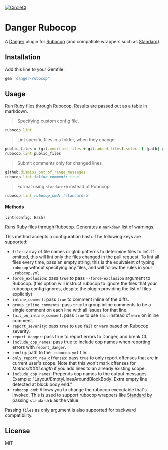[![CircleCI](https://circleci.com/gh/ashfurrow/danger-rubocop.svg?style=svg)](https://circleci.com/gh/ashfurrow/danger-rubocop)

# Danger Rubocop

A [Danger](https://github.com/danger/danger) plugin for [Rubocop](https://github.com/bbatsov/rubocop) (and compatible wrappers such as [Standard](https://github.com/testdouble/standard/)).

## Installation

Add this line to your Gemfile:

```rb
gem 'danger-rubocop'
```

## Usage

Run Ruby files through Rubocop.
Results are passed out as a table in markdown.


> Specifying custom config file.
```ruby
rubocop.lint
```

> Lint specific files in a folder, when they change

```ruby
public_files = (git.modified_files + git.added_files).select { |path| path.include?("/public/") }
rubocop.lint public_files
```

> Submit comments only for changed lines

```ruby
github.dismiss_out_of_range_messages
rubocop.lint inline_comment: true
```

> Format using `standardrb` instead of Rubocop

```ruby
rubocop.lint rubocop_cmd: 'standardrb'
```

#### Methods

`lint(config: Hash)`

Runs Ruby files through Rubocop. Generates a `markdown` list of warnings.

This method accepts a configuration hash.
The following keys are supported:

* `files`: array of file names or glob patterns to determine files to lint. If omitted, this will lint only the files changed in the pull request. To lint all files every time, pass an empty string; this is the equivalent of typing `rubocop` without specifying any files, and will follow the rules in your `.rubocop.yml`.
* `force_exclusion`: pass `true` to pass `--force-exclusion` argument to Rubocop.
  (this option will instruct rubocop to ignore the files that your rubocop config ignores,
  despite the plugin providing the list of files explicitly)
* `inline_comment`: pass `true` to comment inline of the diffs.
* `group_inline_comments`: pass `true` to group inline comments to be a single comment on each line with all issues for that line.
* `fail_on_inline_comment`: pass `true` to use `fail` instead of `warn` on inline comment.
* `report_severity`: pass `true` to use `fail` or `warn` based on Rubocop severity.
* `report_danger`: pass true to report errors to Danger, and break CI.
* `include_cop_names`: pass true to include cop names when reporting errors with `report_danger`.
* `config`: path to the `.rubocop.yml` file.
* `only_report_new_offenses`: pass `true` to only report offenses that are in current user's scope.
   Note that this won't mark offenses for _Metrics/XXXLength_ if you add lines to an already existing scope.
* `include_cop_names`: Prepends cop names to the output messages. Example: "Layout/EmptyLinesAroundBlockBody: Extra empty line detected at block body end."
* `rubocop_cmd`: Allows you to change the rubocop executable that's invoked. This is used to support rubocop wrappers like [Standard](https://github.com/testdouble/standard/) by passing `standardrb` as the value.


Passing `files` as only argument is also supported for backward compatibility.

## License

MIT
